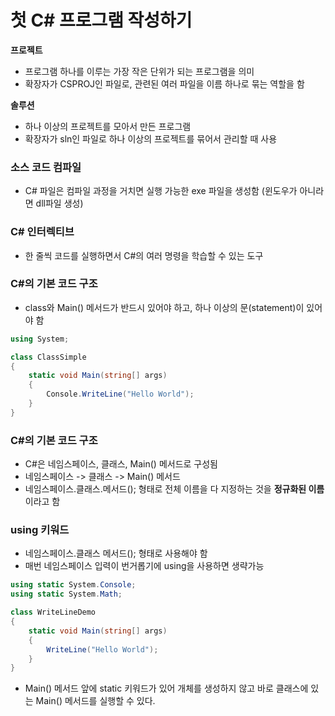 # 첫 C# 프로그램 작성하기

**프로젝트**

- 프로그램 하나를 이루는 가장 작은 단위가 되는 프로그램을 의미
- 확장자가 CSPROJ인 파일로, 관련된 여러 파일을 이름 하나로 묶는 역할을 함

**솔루션**

- 하나 이상의 프로젝트를 모아서 만든 프로그램
- 확장자가 sln인 파일로 하나 이상의 프로젝트를 묶어서 관리할 때 사용

### 소스 코드 컴파일

- C# 파일은 컴파일 과정을 거치면 실행 가능한 exe 파일을 생성함 (윈도우가 아니라면 dll파일 생성)

### C# 인터렉티브

- 한 줄씩 코드를 실행하면서 C#의 여러 명령을 학습할 수 있는 도구

### C#의 기본 코드 구조

- class와 Main() 메서드가 반드시 있어야 하고, 하나 이상의 문(statement)이 있어야 함

```c#
using System;

class ClassSimple
{
    static void Main(string[] args)
    {
        Console.WriteLine("Hello World");
    }
}
```

### C#의 기본 코드 구조

- C#은 네임스페이스, 클래스, Main() 메서드로 구성됨
- 네임스페이스 -> 클래스 -> Main() 메서드
- 네임스페이스.클래스.메서드(); 형태로 전체 이름을 다 지정하는 것을 **정규화된 이름**이라고 함

### using 키워드

- 네임스페이스.클래스 메서드(); 형태로 사용해야 함
- 매번 네임스페이스 입력이 번거롭기에 using을 사용하면 생략가능

```c#
using static System.Console;
using static System.Math;

class WriteLineDemo
{
    static void Main(string[] args)
    {
        WriteLine("Hello World");
    }
}
```

- Main() 메서드 앞에 static 키워드가 있어 개체를 생성하지 않고 바로 클래스에 있는 Main() 메서드를 실행할 수 있다.
